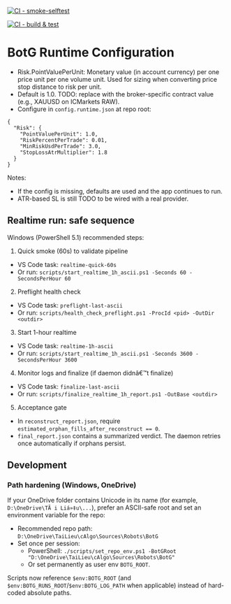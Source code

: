 ﻿[![CI - smoke-selftest](https://github.com/baosang12/BotG/actions/workflows/smoke-selftest.yml/badge.svg)](https://github.com/baosang12/BotG/actions/workflows/smoke-selftest.yml)

[![CI - build & test](https://github.com/baosang12/BotG/actions/workflows/smoke-selftest.yml/badge.svg)](https://github.com/baosang12/BotG/actions/workflows/smoke-selftest.yml)

# BotG Runtime Configuration

- Risk.PointValuePerUnit: Monetary value (in account currency) per one price unit per one volume unit. Used for sizing when converting price stop distance to risk per unit.
- Default is 1.0. TODO: replace with the broker-specific contract value (e.g., XAUUSD on ICMarkets RAW).
- Configure in `config.runtime.json` at repo root:

```
{
  "Risk": {
    "PointValuePerUnit": 1.0,
    "RiskPercentPerTrade": 0.01,
    "MinRiskUsdPerTrade": 3.0,
    "StopLossAtrMultiplier": 1.8
  }
}
```

Notes:
- If the config is missing, defaults are used and the app continues to run.
- ATR-based SL is still TODO to be wired with a real provider.

## Realtime run: safe sequence

Windows (PowerShell 5.1) recommended steps:

1) Quick smoke (60s) to validate pipeline
  - VS Code task: `realtime-quick-60s`
  - Or run: `scripts/start_realtime_1h_ascii.ps1 -Seconds 60 -SecondsPerHour 60`

2) Preflight health check
  - VS Code task: `preflight-last-ascii`
  - Or run: `scripts/health_check_preflight.ps1 -ProcId <pid> -OutDir <outdir>`

3) Start 1-hour realtime
  - VS Code task: `realtime-1h-ascii`
  - Or run: `scripts/start_realtime_1h_ascii.ps1 -Seconds 3600 -SecondsPerHour 3600`

4) Monitor logs and finalize (if daemon didnâ€™t finalize)
  - VS Code task: `finalize-last-ascii`
  - Or run: `scripts/finalize_realtime_1h_report.ps1 -OutBase <outdir>`

5) Acceptance gate
  - In `reconstruct_report.json`, require `estimated_orphan_fills_after_reconstruct == 0`.
  - `final_report.json` contains a summarized verdict. The daemon retries once automatically if orphans persist.

## Development

### Path hardening (Windows, OneDrive)

If your OneDrive folder contains Unicode in its name (for example, `D:\OneDrive\TÃ i Liá»‡u\...`), prefer an ASCII-safe root and set an environment variable for the repo:

- Recommended repo path: `D:\OneDrive\TaiLieu\cAlgo\Sources\Robots\BotG`
- Set once per session:
  - PowerShell: `./scripts/set_repo_env.ps1 -BotGRoot "D:\OneDrive\TaiLieu\cAlgo\Sources\Robots\BotG"`
  - Or set permanently as user env `BOTG_ROOT`.

Scripts now reference `$env:BOTG_ROOT` (and `$env:BOTG_RUNS_ROOT`/`$env:BOTG_LOG_PATH` when applicable) instead of hard-coded absolute paths.
